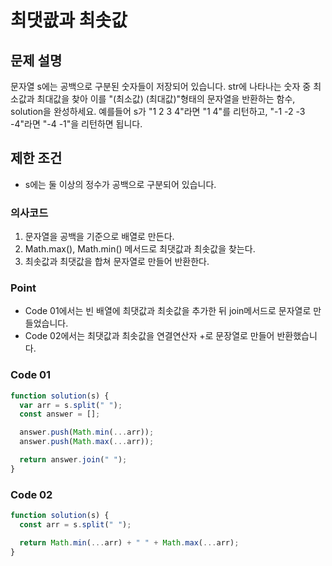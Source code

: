 # 최댓괎과 최솟값

## 문제 설명

문자열 s에는 공백으로 구분된 숫자들이 저장되어 있습니다. str에 나타나는 숫자 중 최소값과 최대값을 찾아 이를 "(최소값) (최대값)"형태의 문자열을 반환하는 함수, solution을 완성하세요.
예를들어 s가 "1 2 3 4"라면 "1 4"를 리턴하고, "-1 -2 -3 -4"라면 "-4 -1"을 리턴하면 됩니다.

## 제한 조건

- s에는 둘 이상의 정수가 공백으로 구분되어 있습니다.

### 의사코드

1. 문자열을 공백을 기준으로 배열로 만든다.
2. Math.max(), Math.min() 메서드로 최댓값과 최솟값을 찾는다.
3. 최솟값과 최댓값을 합쳐 문자열로 만들어 반환한다.

### Point

- Code 01에서는 빈 배열에 최댓값과 최솟값을 추가한 뒤 join메서드로 문자열로 만들었습니다.
- Code 02에서는 최댓값과 최솟값을 연결연산자 +로 문장열로 만들어 반환했습니다.

### Code 01

```js
function solution(s) {
  var arr = s.split(" ");
  const answer = [];

  answer.push(Math.min(...arr));
  answer.push(Math.max(...arr));

  return answer.join(" ");
}
```

### Code 02

```js
function solution(s) {
  const arr = s.split(" ");

  return Math.min(...arr) + " " + Math.max(...arr);
}
```
